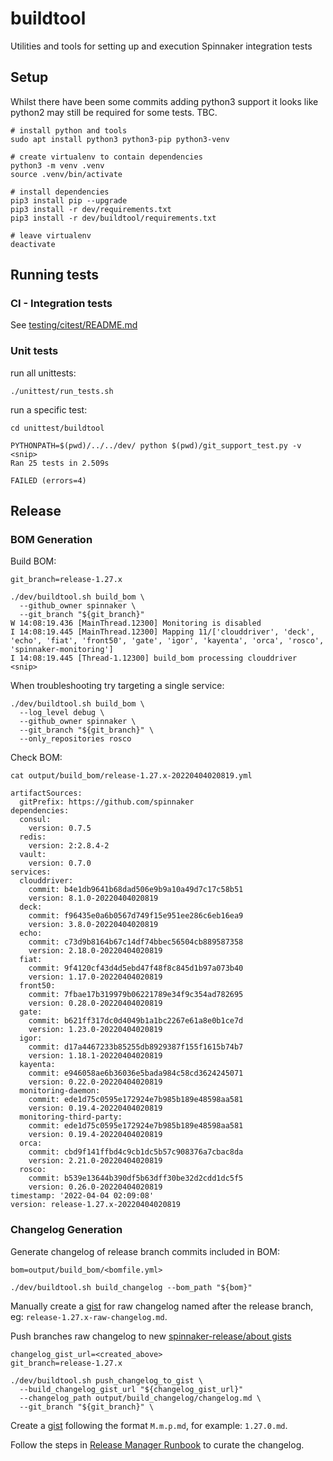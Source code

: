 # buildtool

Utilities and tools for setting up and execution Spinnaker integration tests

## Setup

Whilst there have been some commits adding python3 support it looks like
python2 may still be required for some tests. TBC.

```
# install python and tools
sudo apt install python3 python3-pip python3-venv

# create virtualenv to contain dependencies
python3 -m venv .venv
source .venv/bin/activate

# install dependencies
pip3 install pip --upgrade
pip3 install -r dev/requirements.txt
pip3 install -r dev/buildtool/requirements.txt

# leave virtualenv
deactivate
```

## Running tests

### CI - Integration tests

See [testing/citest/README.md](testing/citest/README.md)

### Unit tests

run all unittests:

```
./unittest/run_tests.sh

```

run a specific test:

```
cd unittest/buildtool

PYTHONPATH=$(pwd)/../../dev/ python $(pwd)/git_support_test.py -v
<snip>
Ran 25 tests in 2.509s

FAILED (errors=4)
```

## Release

### BOM Generation

Build BOM:

```
git_branch=release-1.27.x

./dev/buildtool.sh build_bom \
  --github_owner spinnaker \
  --git_branch "${git_branch}"
W 14:08:19.436 [MainThread.12300] Monitoring is disabled
I 14:08:19.445 [MainThread.12300] Mapping 11/['clouddriver', 'deck', 'echo', 'fiat', 'front50', 'gate', 'igor', 'kayenta', 'orca', 'rosco', 'spinnaker-monitoring']
I 14:08:19.445 [Thread-1.12300] build_bom processing clouddriver
<snip>
```

When troubleshooting try targeting a single service:

```
./dev/buildtool.sh build_bom \
  --log_level debug \
  --github_owner spinnaker \
  --git_branch "${git_branch}" \
  --only_repositories rosco
```

Check BOM:

```
cat output/build_bom/release-1.27.x-20220404020819.yml

artifactSources:
  gitPrefix: https://github.com/spinnaker
dependencies:
  consul:
    version: 0.7.5
  redis:
    version: 2:2.8.4-2
  vault:
    version: 0.7.0
services:
  clouddriver:
    commit: b4e1db9641b68dad506e9b9a10a49d7c17c58b51
    version: 8.1.0-20220404020819
  deck:
    commit: f96435e0a6b0567d749f15e951ee286c6eb16ea9
    version: 3.8.0-20220404020819
  echo:
    commit: c73d9b8164b67c14df74bbec56504cb889587358
    version: 2.18.0-20220404020819
  fiat:
    commit: 9f4120cf43d4d5ebd47f48f8c845d1b97a073b40
    version: 1.17.0-20220404020819
  front50:
    commit: 7fbae17b319979b06221789e34f9c354ad782695
    version: 0.28.0-20220404020819
  gate:
    commit: b621ff317dc0d4049b1a1bc2267e61a8e0b1ce7d
    version: 1.23.0-20220404020819
  igor:
    commit: d17a4467233b85255db8929387f155f1615b74b7
    version: 1.18.1-20220404020819
  kayenta:
    commit: e946058ae6b36036e5bada984c58cd3624245071
    version: 0.22.0-20220404020819
  monitoring-daemon:
    commit: ede1d75c0595e172924e7b985b189e48598aa581
    version: 0.19.4-20220404020819
  monitoring-third-party:
    commit: ede1d75c0595e172924e7b985b189e48598aa581
    version: 0.19.4-20220404020819
  orca:
    commit: cbd9f141ffbd4c9cb1dc5b57c908376a7cbac8da
    version: 2.21.0-20220404020819
  rosco:
    commit: b539e13644b390df5b63dff30be32d2cdd1dc5f5
    version: 0.26.0-20220404020819
timestamp: '2022-04-04 02:09:08'
version: release-1.27.x-20220404020819
```

### Changelog Generation

Generate changelog of release branch commits included in BOM:

```
bom=output/build_bom/<bomfile.yml>

./dev/buildtool.sh build_changelog --bom_path "${bom}"
```

Manually create a [gist](https://gist.github.com/spinnaker-release/about) for
raw changelog named after the release branch, eg: `release-1.27.x-raw-changelog.md`.

Push branches raw changelog to new [spinnaker-release/about gists](https://gist.github.com/spinnaker-release/4f8cd09490870ae9ebf78be3be1763ee)

```
changelog_gist_url=<created_above>
git_branch=release-1.27.x

./dev/buildtool.sh push_changelog_to_gist \
  --build_changelog_gist_url "${changelog_gist_url}"
  --changelog_path output/build_changelog/changelog.md \
  --git_branch "${git_branch}" \
```

Create a [gist](https://gist.github.com/spinnaker-release) following the format
`M.m.p.md`, for example: `1.27.0.md`.

Follow the steps in [Release Manager Runbook](https://spinnaker.io/docs/releases/release-manager-runbook/#one-week-after-branches-are-cut-monday) to curate the changelog.
